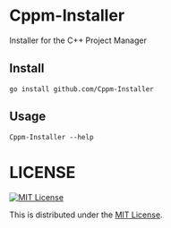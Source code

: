 # Cppm-Installer

Installer for the C++ Project Manager

## Install

```
go install github.com/Cppm-Installer
```

## Usage

```
Cppm-Installer --help
```

# LICENSE

[![MIT License](http://img.shields.io/badge/license-MIT-blue.svg)](http://www.opensource.org/licenses/MIT)

This is distributed under the [MIT License](http://www.opensource.org/licenses/MIT).
